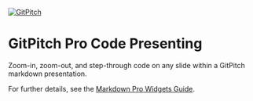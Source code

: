 [![GitPitch](https://gitpitch.com/assets/badge.svg)](https://gitpitch.com/gitpitch/code-presenting)

# GitPitch Pro Code Presenting

Zoom-in, zoom-out, and step-through code on any slide within a GitPitch markdown presentation.

For further details, see the [Markdown Pro Widgets Guide](https://gitpitch.com/docs/markdown-features/pro-widgets).

